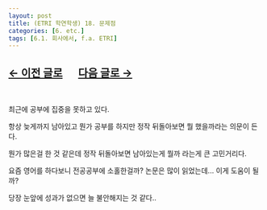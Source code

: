 ```yaml
---
layout: post
title: (ETRI 학연학생) 18. 문제점
categories: [6. etc.]
tags: [6.1. 회사에서, f.a. ETRI]
---
```


## [←  이전 글로](https://maizer2.github.io/6.%20etc2022/2022/04/29/(ETRI-학연학생)-17.-원내-교육-2.html) 　 [다음 글로 →](https://maizer2.github.io/6.%20etc2022/2022/05/16/(ETRI-학연학생)-19.-발표-후-계획.html)

<br/>

최근에 공부에 집중을 못하고 있다.

항상 늦게까지 남아있고 뭔가 공부를 하지만 정작 뒤돌아보면 뭘 했을까라는 의문이 든다.

뭔가 많은걸 한 것 같은데 정작 뒤돌아보면 남아있는게 뭘까 라는게 큰 고민거리다.

요즘 영어를 하다보니 전공공부에 소홀한걸까? 논문은 많이 읽었는데... 이게 도움이 될까?

당장 눈앞에 성과가 없으면 늘 불안해지는 것 같다..